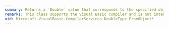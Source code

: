 ```yaml
---
summary: Returns a `Double` value that corresponds to the specified object and optional number format information.
remarks: This class supports the Visual Basic compiler and is not intended to be used directly from your code.
uid: Microsoft.VisualBasic.CompilerServices.DoubleType.FromObject*
---
```

